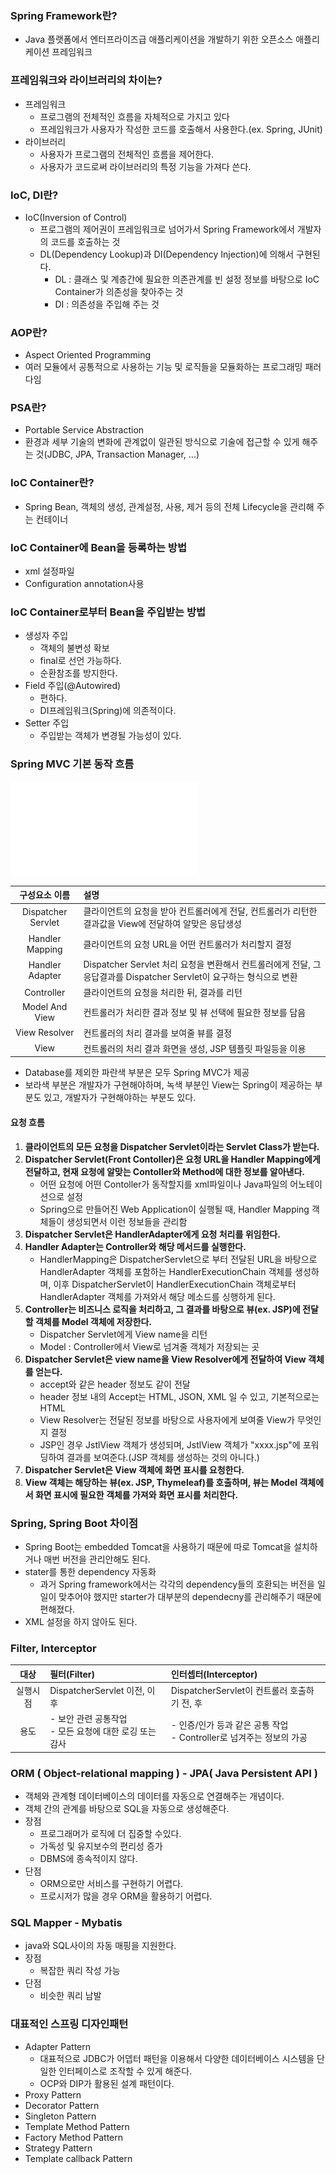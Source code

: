 ### Spring Framework란?
- Java 플랫폼에서 엔터프라이즈급 애플리케이션을 개발하기 위한 오픈소스 애플리케이션 프레임워크 

### 프레임워크와 라이브러리의 차이는?
- 프레임워크
  - 프로그램의 전체적인 흐름을 자체적으로 가지고 있다
  - 프레임워크가 사용자가 작성한 코드를 호출해서 사용한다.(ex. Spring, JUnit)
- 라이브러리
  - 사용자가 프로그램의 전체적인 흐름을 제어한다.
  - 사용자가 코드로써 라이브러리의 특정 기능을 가져다 쓴다.

### IoC, DI란?
- IoC(Inversion of Control)
  - 프로그램의 제어권이 프레임워크로 넘어가서 Spring Framework에서 개발자의 코드를 호출하는 것
  - DL(Dependency Lookup)과 DI(Dependency Injection)에 의해서 구현된다.
    - DL : 클래스 및 계층간에 필요한 의존관계를 빈 설정 정보를 바탕으로 IoC Container가 의존성을 찾아주는 것
    - DI : 의존성을 주입해 주는 것

### AOP란?
- Aspect Oriented Programming
- 여러 모듈에서 공통적으로 사용하는 기능 및 로직들을 모듈화하는 프로그래밍 패러다임

### PSA란?
- Portable Service Abstraction
- 환경과 세부 기술의 변화에 관계없이 일관된 방식으로 기술에 접근할 수 있게 해주는 것(JDBC, JPA, Transaction Manager, ...)

### IoC Container란?
- Spring Bean, 객체의 생성, 관계설정, 사용, 제거 등의 전체 Lifecycle을 관리해 주는 컨테이너

### IoC Container에 Bean을 등록하는 방법
- xml 설정파일
- Configuration annotation사용

### IoC Container로부터 Bean을 주입받는 방법
- 생성자 주입
  - 객체의 불변성 확보
  - final로 선언 가능하다.
  - 순환참조를 방지한다.
- Field 주입(@Autowired)
  - 편하다.
  - DI프레임워크(Spring)에 의존적이다.
- Setter 주입
  - 주입받는 객체가 변경될 가능성이 있다.

### Spring MVC 기본 동작 흐름
![spring_mvc_exec_ord](../img/spring_mvc_exec_ord.img)

|구성요소 이름|설명|
|:------:|:---|
|Dispatcher Servlet| 클라이언트의 요청을 받아 컨트롤러에게 전달, 컨트롤러가 리턴한 결과값을 View에 전달하여 알맞은 응답생성
|Handler Mapping| 클라이언트의 요청 URL을 어떤 컨트롤러가 처리할지 결정
|Handler Adapter| Dispatcher Servlet 처리 요청을 변환해서 컨트롤러에게 전달, 그 응답결과를 Dispatcher Servlet이 요구하는 형식으로 변환
|Controller| 클라이언트의 요청을 처리한 뒤, 결과를 리턴
|Model And View| 컨트롤러가 처리한 결과 정보 및 뷰 선택에 필요한 정보를 담음
|View Resolver| 컨트롤러의 처리 결과를 보여줄 뷰를 결정
|View| 컨트롤러의 처리 결과 화면을 생성, JSP 템플릿 파일등을 이용
* Database를 제외한 파란색 부분은 모두 Spring MVC가 제공
* 보라색 부분은 개발자가 구현해야하며, 녹색 부분인 View는 Spring이 제공하는 부분도 있고, 개발자가 구현해야하는 부분도 있다.

#### 요청 흐름 ####
1. **클라이언트의 모든 요청을 Dispatcher Servlet이라는 Servlet Class가 받는다.**
2. **Dispatcher Servlet(Front Contoller)은 요청 URL을 Handler Mapping에게 전달하고, 현재 요청에 알맞는 Contoller와 Method에 대한 정보를 알아낸다.**
   - 어떤 요청에 어떤 Contoller가 동작할지를 xml파일이나 Java파일의 어노테이션으로 설정
   - Spring으로 만들어진 Web Application이 실행될 때, Handler Mapping 객체들이 생성되면서 이런 정보들을 관리함
3. **Dispatcher Servlet은 HandlerAdapter에게 요청 처리를 위임한다.**
4. **Handler Adapter는 Controller와 해당 메서드를 실행한다.**
   - HandlerMapping은 DispatcherServlet으로 부터 전달된 URL을 바탕으로 HandlerAdapter 객체를 포함하는 HandlerExecutionChain 객체를
생성하며, 이후 DispatcherServlet이 HandlerExecutionChain 객체로부터 HandlerAdapter 객체를 가져와서 해당 메소드를 싱행하게 된다.
5. **Controller는 비즈니스 로직을 처리하고, 그 결과를 바탕으로 뷰(ex. JSP)에 전달할 객체를 Model 객체에 저장한다.**
   - Dispatcher Servlet에게 View name을 리턴
   - Model : Controller에서 View로 넘겨줄 객체가 저장되는 곳
6. **Dispatcher Servlet은 view name을 View Resolver에게 전달하여 View 객체를 얻는다.**
   - accept와 같은 header 정보도 같이 전달
   - header 정보 내의 Accept는 HTML, JSON, XML 일 수 있고, 기본적으로는 HTML
   - View Resolver는 전달된 정보를 바탕으로 사용자에게 보여줄 View가 무엇인지 결정
   - JSP인 경우 JstlView 객체가 생성되며, JstlView 객체가 "xxxx.jsp"에 포워딩하여 결과를 보여준다.(JSP 객체를 생성하는 것의 아니다.)
7. **Dispatcher Servlet은 View 객체에 화면 표시를 요청한다.**
8. **View 객체는 해당하는 뷰(ex. JSP, Thymeleaf)를 호출하며, 뷰는 Model 객체에서 화면 표시에 필요한 객체를 가져와 화면 표시를 처리한다.**
  
### Spring, Spring Boot 차이점
- Spring Boot는 embedded Tomcat을 사용하기 때문에 따로 Tomcat을 설치하거나 매번 버전을 관리안해도 된다.
- stater를 통한 dependency 자동화
  - 과거 Spring framework에서는 각각의 dependency들의 호환되는 버전을 일일이 맞추어야 했지만 starter가 대부분의 dependecny를 관리해주기 때문에 편해졌다.
- XML 설정을 하지 않아도 된다.

### Filter, Interceptor
  |대상|필터(Filter)|인터셉터(Interceptor)|
  |:------:|:---|:---|
  |실행시점 | DispatcherServlet 이전, 이후 | DispatcherServlet이 컨트롤러 호출하기 전, 후|
  |용도|- 보안 관련 공통작업<br>- 모든 요청에 대한 로깅 또는 감사|- 인증/인가 등과 같은 공통 작업<br>- Controller로 넘겨주는 정보의 가공|

### ORM ( Object-relational mapping ) - JPA( Java Persistent API )
- 객체와 관계형 데이터베이스의 데이터를 자동으로 연결해주는 개념이다.
- 객체 간의 관계를 바탕으로 SQL을 자동으로 생성해준다.
- 장점
  - 프로그래머가 로직에 더 집중할 수있다.
  - 가독성 및 유지보수의 편리성 증가
  - DBMS에 종속적이지 않다. 
- 단점
  - ORM으로만 서비스를 구현하기 어렵다.
  - 프로시저가 많을 경우 ORM을 활용하기 어렵다.

### SQL Mapper - Mybatis
- java와 SQL사이의 자동 매핑을 지원한다.
- 장점
  - 복잡한 쿼리 작성 가능
- 단점
  - 비슷한 쿼리 남발

### 대표적인 스프링 디자인패턴
- Adapter Pattern
  - 대표적으로 JDBC가 어뎁터 패턴을 이용해서 다양한 데이터베이스 시스템을 단일한 인터페이스로 조작할 수 있게 해준다.
  - OCP와 DIP가 활용된 설계 패턴이다.
- Proxy Pattern
- Decorator Pattern
- Singleton Pattern
- Template Method Pattern
- Factory Method Pattern
- Strategy Pattern
- Template callback Pattern



